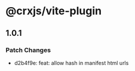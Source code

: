 # @crxjs/vite-plugin

## 1.0.1

### Patch Changes

- d2b4f9e: feat: allow hash in manifest html urls
